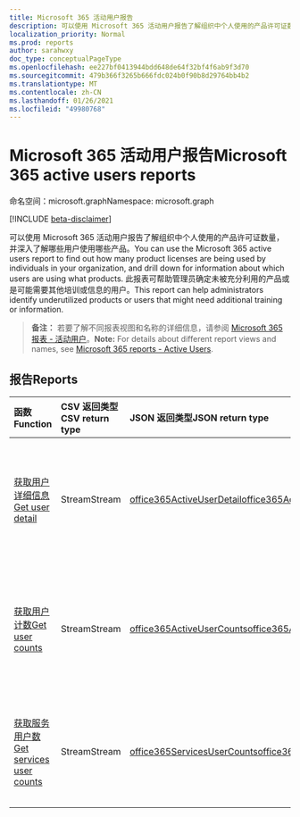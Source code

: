 ```yaml
---
title: Microsoft 365 活动用户报告
description: 可以使用 Microsoft 365 活动用户报告了解组织中个人使用的产品许可证数量，并深入了解哪些用户使用哪些产品。 此报表可帮助管理员确定未被充分利用的产品或是可能需要其他培训或信息的用户。
localization_priority: Normal
ms.prod: reports
author: sarahwxy
doc_type: conceptualPageType
ms.openlocfilehash: ee227bf0413944bdd648de64f32bf4f6ab9f3d70
ms.sourcegitcommit: 479b366f3265b666fdc024b0f90b8d29764bb4b2
ms.translationtype: MT
ms.contentlocale: zh-CN
ms.lasthandoff: 01/26/2021
ms.locfileid: "49980768"
---
```

# <a name="microsoft-365-active-users-reports"></a><span data-ttu-id="0230d-104">Microsoft 365 活动用户报告</span><span class="sxs-lookup"><span data-stu-id="0230d-104">Microsoft 365 active users reports</span></span>

<span data-ttu-id="0230d-105">命名空间：microsoft.graph</span><span class="sxs-lookup"><span data-stu-id="0230d-105">Namespace: microsoft.graph</span></span>

[!INCLUDE [beta-disclaimer](../../includes/beta-disclaimer.md)]

<span data-ttu-id="0230d-106">可以使用 Microsoft 365 活动用户报告了解组织中个人使用的产品许可证数量，并深入了解哪些用户使用哪些产品。</span><span class="sxs-lookup"><span data-stu-id="0230d-106">You can use the Microsoft 365 active users report to find out how many product licenses are being used by individuals in your organization, and drill down for information about which users are using what products.</span></span> <span data-ttu-id="0230d-107">此报表可帮助管理员确定未被充分利用的产品或是可能需要其他培训或信息的用户。</span><span class="sxs-lookup"><span data-stu-id="0230d-107">This report can help administrators identify underutilized products or users that might need additional training or information.</span></span>

> <span data-ttu-id="0230d-108">**备注：** 若要了解不同报表视图和名称的详细信息，请参阅 [Microsoft 365 报表 - 活动用户](https://support.office.com/client/Active-Users-fc1cf1d0-cd84-43fd-adb7-a4c4dfa8112d)。</span><span class="sxs-lookup"><span data-stu-id="0230d-108">**Note:** For details about different report views and names, see [Microsoft 365 reports - Active Users](https://support.office.com/client/Active-Users-fc1cf1d0-cd84-43fd-adb7-a4c4dfa8112d).</span></span>

## <a name="reports"></a><span data-ttu-id="0230d-109">报告</span><span class="sxs-lookup"><span data-stu-id="0230d-109">Reports</span></span>
| <span data-ttu-id="0230d-110">函数</span><span class="sxs-lookup"><span data-stu-id="0230d-110">Function</span></span>                                 | <span data-ttu-id="0230d-111">CSV 返回类型</span><span class="sxs-lookup"><span data-stu-id="0230d-111">CSV return type</span></span> | <span data-ttu-id="0230d-112">JSON 返回类型</span><span class="sxs-lookup"><span data-stu-id="0230d-112">JSON return type</span></span>                         | <span data-ttu-id="0230d-113">说明</span><span class="sxs-lookup"><span data-stu-id="0230d-113">Description</span></span>                              |
| :--------------------------------------- | :-------------- | :--------------------------------------- | ---------------------------------------- |
| [<span data-ttu-id="0230d-114">获取用户详细信息</span><span class="sxs-lookup"><span data-stu-id="0230d-114">Get user detail</span></span>](../api/reportroot-getoffice365activeuserdetail.md) | <span data-ttu-id="0230d-115">Stream</span><span class="sxs-lookup"><span data-stu-id="0230d-115">Stream</span></span>          | [<span data-ttu-id="0230d-116">office365ActiveUserDetail</span><span class="sxs-lookup"><span data-stu-id="0230d-116">office365ActiveUserDetail</span></span>](../resources/office365activeuserdetail.md) | <span data-ttu-id="0230d-117">获取有关 Microsoft 365 活动用户的详细信息。</span><span class="sxs-lookup"><span data-stu-id="0230d-117">Get details about Microsoft 365 active users.</span></span> |
| [<span data-ttu-id="0230d-118">获取用户计数</span><span class="sxs-lookup"><span data-stu-id="0230d-118">Get user counts</span></span>](../api/reportroot-getoffice365activeusercounts.md) | <span data-ttu-id="0230d-119">Stream</span><span class="sxs-lookup"><span data-stu-id="0230d-119">Stream</span></span>          | [<span data-ttu-id="0230d-120">office365ActiveUserCounts</span><span class="sxs-lookup"><span data-stu-id="0230d-120">office365ActiveUserCounts</span></span>](../resources/office365activeusercounts.md) | <span data-ttu-id="0230d-121">按产品获取报表周期内的每日活跃用户数。</span><span class="sxs-lookup"><span data-stu-id="0230d-121">Get the count of daily active users in the reporting period by product.</span></span> |
| [<span data-ttu-id="0230d-122">获取服务用户数</span><span class="sxs-lookup"><span data-stu-id="0230d-122">Get services user counts</span></span>](../api/reportroot-getoffice365servicesusercounts.md) | <span data-ttu-id="0230d-123">Stream</span><span class="sxs-lookup"><span data-stu-id="0230d-123">Stream</span></span>          | [<span data-ttu-id="0230d-124">office365ServicesUserCounts</span><span class="sxs-lookup"><span data-stu-id="0230d-124">office365ServicesUserCounts</span></span>](../resources/office365servicesusercounts.md) | <span data-ttu-id="0230d-125">按活动类型和服务获取用户数。</span><span class="sxs-lookup"><span data-stu-id="0230d-125">Get the count of users by activity type and service.</span></span> |


